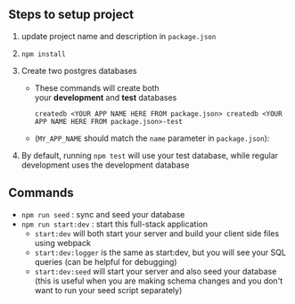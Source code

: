 ## Steps to setup project

1. update project name and description in `package.json`
2. `npm install`
3. Create two postgres databases

   - These commands will create both your **development** and **test** databases

     `createdb <YOUR APP NAME HERE FROM package.json>
  createdb <YOUR APP NAME HERE FROM package.json>-test`

   - (`MY_APP_NAME` should match the `name` parameter in `package.json`):

4. By default, running `npm test` will use your test database, while regular development uses the development database

## Commands

- `npm run seed` : sync and seed your database
- `npm run start:dev` : start this full-stack application
  - `start:dev` will both start your server and build your client side files using webpack
  - `start:dev:logger` is the same as start:dev, but you will see your SQL queries (can be helpful for debugging)
  - `start:dev:seed` will start your server and also seed your database (this is useful when you are making schema changes and you don't want to run your seed script separately)
